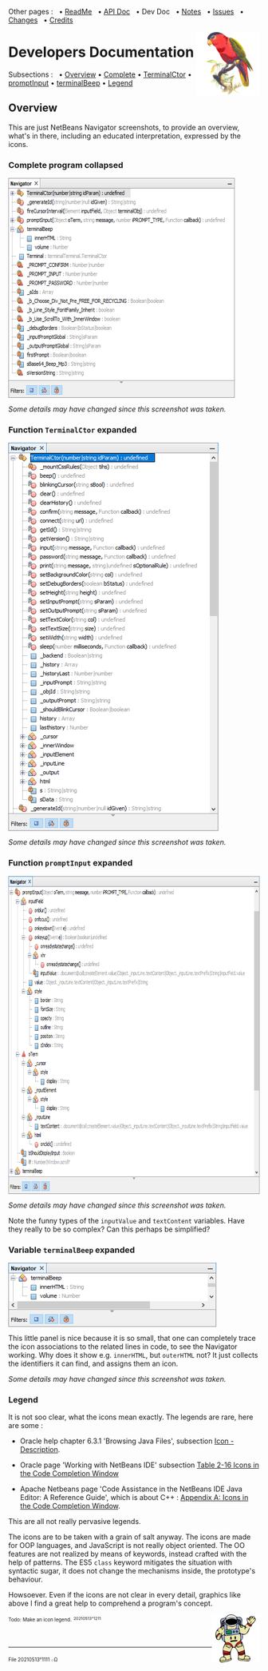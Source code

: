 Other pages : &nbsp;
 • [ReadMe](./../README.md) &nbsp;
 • [API Doc](./api-doc.md) &nbsp;
 • Dev Doc &nbsp;
 • [Notes](./notes.md) &nbsp;
 • [Issues](./issues.md) &nbsp;
 • [Changes](./changes.md) &nbsp;
 • [Credits](./credits.md)

<img src="./20210512o1713.purple-bellied-lory.v2.x0256y0256.png" align="right" width="128" height="128" alt="Purple-Bellied Lory">

# Developers Documentation

Subsections : &nbsp;
 • [Overview](#id20210513o1121)
 • [Complete](#id20210513o1125)
 • [TerminalCtor](#id20210513o1131)
 • [promptInput](#id20210513o1135)
 • [terminalBeep](#id20210513o1141)
 • [Legend](#id20210513o1145)

<a name="id20210513o1121"></a>
## Overview

This are just NetBeans Navigator screenshots, to provide an overview,
 what's in there, including an educated interpretation, expressed by the icons.

### Complete program collapsed <a name="id20210513o1125"></a>

<img src="./20210513o0922.nb-navigator-collapsed.png" align="center" width="454" height="440" alt="Complete program collapsed">

_Some details may have changed since this screenshot was taken._

### Function `TerminalCtor` expanded <a name="id20210513o1131"></a>

<img src="./20210513o0923.nb-navigator-terminalctor.png" align="center" width="421" height="777" alt="Function terminalCtor expanded">

_Some details may have changed since this screenshot was taken._

### Function `promptInput` expanded <a name="id20210513o1135"></a>

<img src="./20210513o0924.nb-navigator-promptinput.png" align="center" width="792" height="636" alt="Function promptInput expanded">

_Some details may have changed since this screenshot was taken._

Note the funny types of the `inputValue` and `textContent` variables. Have they
 really to be so complex? Can this perhaps be simplified?

### Variable `terminalBeep` expanded <a name="id20210513o1141"></a>

<img src="./20210513o0925.nb-navigator-terminalbeep.png" align="center" width="417" height="128" alt="Variable terminalBeep expanded">

This little panel is nice
 because it is so small, that one can completely trace the icon associations
 to the related lines in code, to see the Navigator working. Why does it show
 e.g. `innerHTML`, but `outerHTML` not? It just collects the identifiers it
 can find, and assigns them an icon.

_Some details may have changed since this screenshot was taken._

### Legend <a name="id20210513o1145"></a>

It is not soo clear, what the icons mean exactly. The legends
 are rare, here are some :

-  Oracle help chapter 6.3.1 'Browsing Java Files', subsection
 [Icon - Description](https://docs.oracle.com/cd/E50453_01/doc.80/e50452/work_java_code.htm#r1c1-t5).

- Oracle page 'Working with NetBeans IDE' subsection
 [Table 2-16 Icons in the Code Completion Window](https://docs.oracle.com/netbeans/nb81/netbeans/develop/working_nbeans.htm#sthref75)

-  Apache Netbeans page 'Code Assistance in the NetBeans IDE Java
 Editor: A Reference Guide', which is about C++ :
 [Appendix A: Icons in the Code Completion Window](https://netbeans.apache.org/kb/docs/java/editor-codereference.html#_appendix_a_icons_in_the_code_completion_window).

This are all not really pervasive legends.

The icons are to be taken with a grain of salt anyway. The icons are made for
 OOP languages, and JavaScript is not really object oriented. The OO features
 are not realized by means of keywords, instead crafted with the help of
 patterns. The ES5 `class` keyword mitigates the situation with syntactic sugar,
 it does not change the mechanisms inside, the prototype's behaviour.

Howsoever. Even if the icons are not clear in every detail, graphics
 like above I find a great help to comprehend a program's concept.

<img src="./20210512o1743.waving-astronaut.v2.p12.png" align="right" width="96" height="96" alt="Waving Kosmonaut">

<sup><sub>Todo: Make an icon legend.</sub></sup> <sup><sub><sup>20210513°1211</sup></sub></sup>

&nbsp;

---

<sup><sub>File 20210513°1111 ܀Ω</sub></sup>
